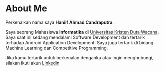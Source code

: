 <!--
**haniifac/haniifac** is a ✨ _special_ ✨ repository because its `README.md` (this file) appears on your GitHub profile.

Here are some ideas to get you started:

- 🔭 I’m currently working on ...
- 🌱 I’m currently learning ...
- 👯 I’m looking to collaborate on ...
- 🤔 I’m looking for help with ...
- 💬 Ask me about ...
- 📫 How to reach me: ...
- 😄 Pronouns: ...
- ⚡ Fun fact: ...
-->

# About Me

Perkenalkan nama saya **Haniif Ahmad Candraputra**.

Saya seorang Mahasiswa **Informatika** di [Universitas Kristen Duta Wacana](https://www.ukdw.ac.id/).
Saya saat ini sedang mendalami Software Development dan tertarik terhadap Android Application Development. 
Saya juga tertarik di bidang Machine Learning dan Competitive Programming.

Jika kamu tertarik untuk berkenalan denganku atau ingin menghubungi, silakan ikuti akun [Linkedin](https://www.linkedin.com/in/haniif-ahmad-candraputra-2a989621a/)
